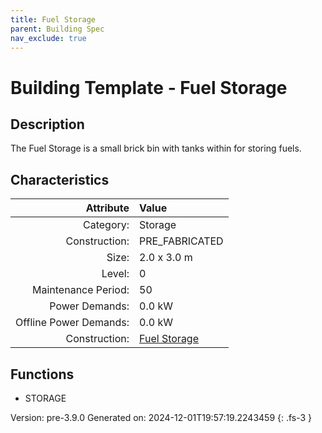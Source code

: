 ```yaml
---
title: Fuel Storage
parent: Building Spec
nav_exclude: true
---
```

# Building Template - Fuel Storage

## Description
The Fuel Storage is a small brick bin with tanks within for storing fuels.

## Characteristics

| Attribute      | Value |
|--------:|:------|
|Category:|Storage|
|Construction:|PRE_FABRICATED|
|Size:|2.0 x 3.0 m|
|Level:|0|
|Maintenance Period:|50|
|Power Demands:|0.0 kW|
|Offline Power Demands:|0.0 kW|
|Construction:|[Fuel Storage](../construction/fuel-storage.html)|

## Functions
      
- STORAGE




Version: pre-3.9.0 Generated on: 2024-12-01T19:57:19.2243459
{: .fs-3 }